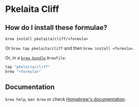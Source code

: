 # Pkelaita Cliff

## How do I install these formulae?

`brew install pkelaita/cliff/<formula>`

Or `brew tap pkelaita/cliff` and then `brew install <formula>`.

Or, in a [`brew bundle`](https://github.com/Homebrew/homebrew-bundle) `Brewfile`:

```ruby
tap "pkelaita/cliff"
brew "<formula>"
```

## Documentation

`brew help`, `man brew` or check [Homebrew's documentation](https://docs.brew.sh).
